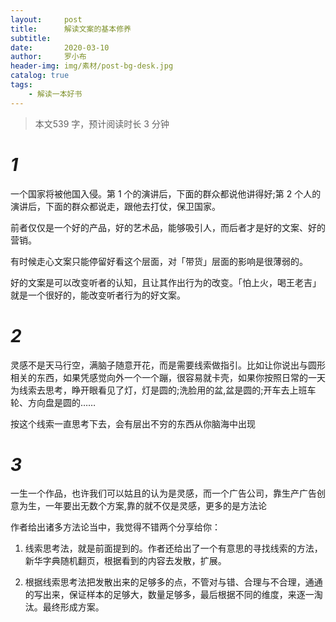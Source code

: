 ```yaml
---
layout:     post
title:      解读文案的基本修养
subtitle:   
date:       2020-03-10
author:     罗小布
header-img: img/素材/post-bg-desk.jpg
catalog: true
tags:
    - 解读一本好书
---
```




> 本文539 字，预计阅读时长 3 分钟

# *1*

一个国家将被他国入侵。第 1 个的演讲后，下面的群众都说他讲得好;第 2 个人的演讲后，下面的群众都说走，跟他去打仗，保卫国家。

前者仅仅是一个好的产品，好的艺术品，能够吸引人，而后者才是好的文案、好的营销。

有时候走心文案只能停留好看这个层面，对「带货」层面的影响是很薄弱的。

好的文案是可以改变听者的认知，且让其作出行为的改变。「怕上火，喝王老吉」就是一个很好的，能改变听者行为的好文案。

# *2*

灵感不是天马行空，满脑子随意开花，而是需要线索做指引。比如让你说出与圆形相关的东西，如果凭感觉向外一个一个蹦，很容易就卡壳，如果你按照日常的一天为线索去思考，睁开眼看见了灯，灯是圆的;洗脸用的盆,盆是圆的;开车去上班车轮、方向盘是圆的……

按这个线索一直思考下去，会有层出不穷的东西从你脑海中出现

# *3*

一生一个作品，也许我们可以姑且的认为是灵感，而一个广告公司，靠生产广告创意为生，一年要出无数个方案,靠的就不仅是灵感，更多的是方法论

作者给出诸多方法论当中，我觉得不错两个分享给你：

1. 线索思考法，就是前面提到的。作者还给出了一个有意思的寻找线索的方法，新华字典随机翻页，根据看到的内容去发散，扩展。

2. 根据线索思考法把发散出来的足够多的点，不管对与错、合理与不合理，通通的写出来，保证样本的足够大，数量足够多，最后根据不同的维度，来逐一淘汰。最终形成方案。


